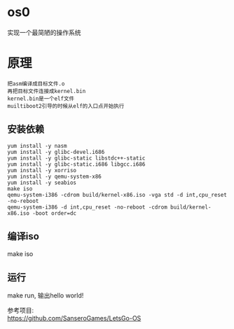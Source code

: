 # os0
实现一个最简陋的操作系统

# 原理
```
把asm编译成目标文件.o
再把目标文件连接成kernel.bin
kernel.bin是一个elf文件
muiltiboot2引导的时候从elf的入口点开始执行
```

## 安装依赖
```
yum install -y nasm
yum install -y glibc-devel.i686
yum install -y glibc-static libstdc++-static
yum install -y glibc-static.i686 libgcc.i686
yum install -y xorriso
yum install -y qemu-system-x86
yum install -y seabios
make iso
qemu-system-i386 -cdrom build/kernel-x86.iso -vga std -d int,cpu_reset -no-reboot
qemu-system-i386 -d int,cpu_reset -no-reboot -cdrom build/kernel-x86.iso -boot order=dc
```

## 编译iso
make iso

## 运行
make run, 输出hello world!

参考项目:  
https://github.com/SanseroGames/LetsGo-OS